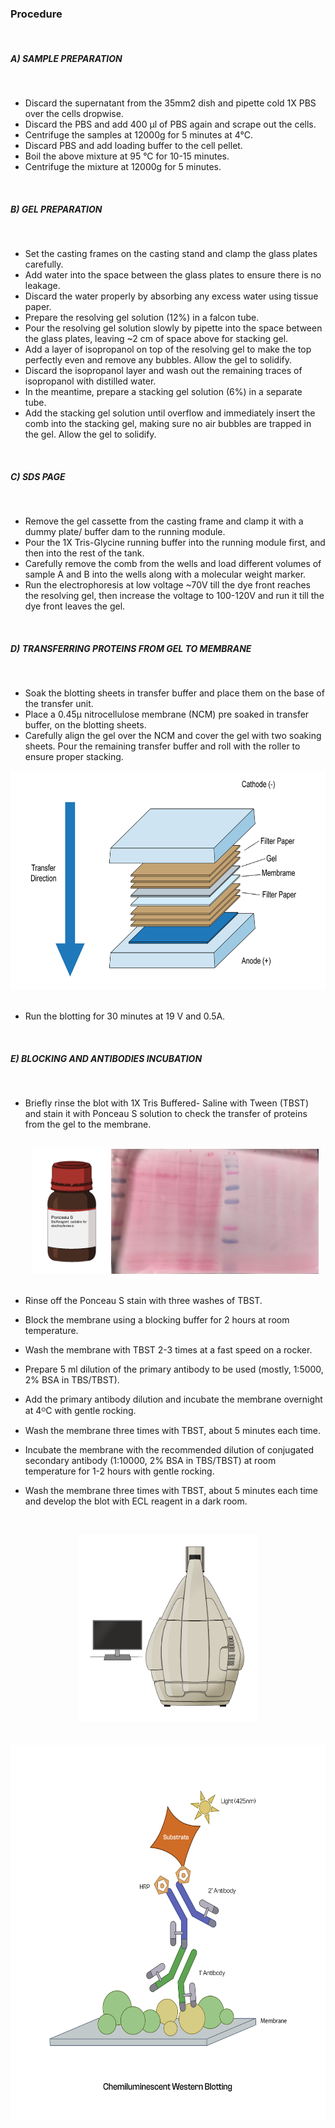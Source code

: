 ### Procedure
<br>

##### A) SAMPLE PREPARATION <br>
<br>

- Discard the supernatant from the 35mm2 dish and pipette cold 1X PBS over the cells dropwise.<br>
- Discard the PBS and add 400 µl of PBS again and scrape out the cells.<br>
- Centrifuge the samples at 12000g for 5 minutes at 4°C.<br>
- Discard PBS and add loading buffer to the cell pellet.<br>
- Boil the above mixture at 95 °C for 10-15 minutes.<br>
- Centrifuge the mixture at 12000g for 5 minutes.<br>
<br>

##### B) GEL PREPARATION <br>
<br>

- Set the casting frames on the casting stand and clamp the glass plates carefully.<br>
- Add water into the space between the glass plates to ensure there is no leakage.<br>
- Discard the water properly by absorbing any excess water using tissue paper.<br>
- Prepare the resolving gel solution (12%) in a falcon tube.<br>
- Pour the resolving gel solution slowly by pipette into the space between the glass plates, leaving ~2 cm of space above for stacking gel.<br>
- Add a layer of isopropanol on top of the resolving gel to make the top perfectly even and remove any bubbles. Allow the gel to solidify.<br>
- Discard the isopropanol layer and wash out the remaining traces of isopropanol with distilled water.<br>
- In the meantime, prepare a stacking gel solution (6%) in a separate tube.<br>
- Add the stacking gel solution until overflow and immediately insert the comb into the stacking gel, making sure no air bubbles are trapped in the gel. Allow the gel to solidify.<br>
<br>

##### C) SDS PAGE <br>
<br>

- Remove the gel cassette from the casting frame and clamp it with a dummy plate/ buffer dam to the running module.<br>
- Pour the 1X Tris-Glycine running buffer into the running module first, and then into the rest of the tank.<br>
- Carefully remove the comb from the wells and load different volumes of sample A and B into the wells along with a molecular weight marker.<br>
- Run the electrophoresis at low voltage ~70V till the dye front reaches the resolving gel, then increase the voltage to 100-120V and run it till the dye front leaves the gel.<br>
<br>

##### D) TRANSFERRING PROTEINS FROM GEL TO MEMBRANE <br>
<br>

- Soak the blotting sheets in transfer buffer and place them on the base of the transfer unit.<br>
- Place a 0.45μ nitrocellulose membrane (NCM) pre soaked in transfer buffer, on the blotting sheets.<br>
- Carefully align the gel over the NCM and cover the gel with two soaking sheets. Pour the remaining transfer buffer and roll with the roller to ensure proper stacking.<br>
<div style="text-align: center;"><img src="./images/image2.png" height="350" alt="Western blot Image"></div><br>

- Run the blotting for 30 minutes at 19 V and 0.5A.<br>
<br>

##### E) BLOCKING AND ANTIBODIES INCUBATION <br>
<br>

- Briefly rinse the blot with 1X Tris Buffered- Saline with Tween (TBST) and stain it with Ponceau S solution to check the transfer of proteins from the gel to the membrane.<br>
<br><div style="text-align: center;"><img src="./images/image3.png" alt="Image" height="200"><img src="./images/image4.jpg" alt="Image" height="200"></div><br>

- Rinse off the Ponceau S stain with three washes of TBST.<br>
- Block the membrane using a blocking buffer for 2 hours at room temperature.<br>
- Wash the membrane with TBST 2-3 times at a fast speed on a rocker.<br>
- Prepare 5 ml dilution of the primary antibody to be used (mostly, 1:5000, 2% BSA in TBS/TBST).<br>
- Add the primary antibody dilution and incubate the membrane overnight at 4ᴼC with gentle rocking.<br>
- Wash the membrane three times with TBST, about 5 minutes each time.<br>
- Incubate the membrane with the recommended dilution of conjugated secondary antibody (1:10000, 2% BSA in TBS/TBST) at room temperature for 1-2 hours with gentle rocking.<br>
- Wash the membrane three times with TBST, about 5 minutes each time and develop the blot with ECL reagent in a dark room.<br>

<br><div style="text-align: center;"><img src="./images/image5.png" alt="Image" height="300"></div>
<br>
<br><div style="text-align: center;"><img src="./images/image6.png" alt="Image" height="600"></div>